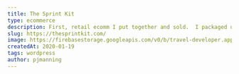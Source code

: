```yaml
---
title: The Sprint Kit
type: ecommerce
description: First, retail ecomm I put together and sold.  I packaged up all the materials needed for the Sprint book and sold it as a kit.  Profit was not enough to keep it going sustainably.
slug: https://thesprintkit.com/
image: https://firebasestorage.googleapis.com/v0/b/travel-developer.appspot.com/o/work%2Fsawtooth.jpg?alt=media&token=97cc9642-2053-41ff-bcc3-d15dda912a49
createdAt: 2020-01-19
tags: wordpress
author: pjmanning
---
```

